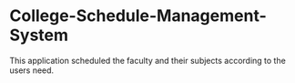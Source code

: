 # College-Schedule-Management-System
This application scheduled the faculty and their subjects according to the users need.
